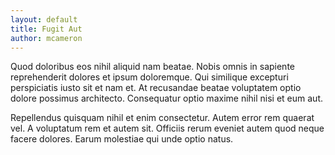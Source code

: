 ```yaml
---
layout: default
title: Fugit Aut
author: mcameron
---
```


Quod doloribus eos nihil aliquid nam beatae. Nobis omnis in sapiente reprehenderit dolores et ipsum doloremque. Qui similique excepturi perspiciatis iusto sit et nam et. At recusandae beatae voluptatem optio dolore possimus architecto. Consequatur optio maxime nihil nisi et eum aut.

Repellendus quisquam nihil et enim consectetur. Autem error rem quaerat vel. A voluptatum rem et autem sit. Officiis rerum eveniet autem quod neque facere dolores. Earum molestiae qui unde optio natus.
